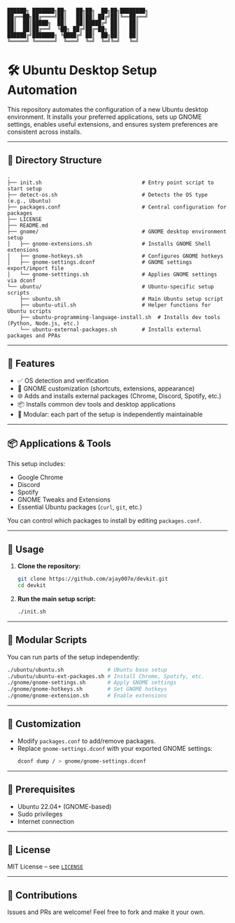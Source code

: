 ```
██████╗ ███████╗██╗   ██╗██╗  ██╗██╗████████╗
██╔══██╗██╔════╝██║   ██║██║ ██╔╝██║╚══██╔══╝
██║  ██║█████╗  ██║   ██║█████╔╝ ██║   ██║   
██║  ██║██╔══╝  ╚██╗ ██╔╝██╔═██╗ ██║   ██║   
██████╔╝███████╗ ╚████╔╝ ██║  ██╗██║   ██║   
╚═════╝ ╚══════╝  ╚═══╝  ╚═╝  ╚═╝╚═╝   ╚═╝   
```

# 🛠️ Ubuntu Desktop Setup Automation

This repository automates the configuration of a new Ubuntu desktop environment. It installs your preferred applications, sets up GNOME settings, enables useful extensions, and ensures system preferences are consistent across installs.

---

## 📂 Directory Structure
```
.
├── init.sh                                # Entry point script to start setup
├── detect-os.sh                           # Detects the OS type (e.g., Ubuntu)
├── packages.conf                          # Central configuration for packages
├── LICENSE
├── README.md
├── gnome/                                 # GNOME desktop environment setup
│   ├── gnome-extensions.sh                # Installs GNOME Shell extensions
│   ├── gnome-hotkeys.sh                   # Configures GNOME hotkeys
│   ├── gnome-settings.dconf               # GNOME settings export/import file
│   └── gnome-setttings.sh                 # Applies GNOME settings via dconf
└── ubuntu/                                # Ubuntu-specific setup scripts
    ├── ubuntu.sh                          # Main Ubuntu setup script
    ├── ubuntu-util.sh                     # Helper functions for Ubuntu scripts
    ├── ubuntu-programming-language-install.sh  # Installs dev tools (Python, Node.js, etc.)
    └── ubuntu-external-packages.sh        # Installs external packages and PPAs
```

---

## 🚀 Features

- ✅ OS detection and verification
- 🎨 GNOME customization (shortcuts, extensions, appearance)
- 🌐 Adds and installs external packages (Chrome, Discord, Spotify, etc.)
- 📦 Installs common dev tools and desktop applications
- 🧩 Modular: each part of the setup is independently maintainable

---

## 📦 Applications & Tools

This setup includes:

- Google Chrome
- Discord
- Spotify
- GNOME Tweaks and Extensions
- Essential Ubuntu packages (`curl`, `git`, etc.)

You can control which packages to install by editing `packages.conf`.

---

## 📝 Usage

1. **Clone the repository:**

   ```bash
   git clone https://github.com/ajay007e/devkit.git
   cd devkit
   ```

2. **Run the main setup script:**

   ```bash
   ./init.sh
   ```

---

## 🧩 Modular Scripts

You can run parts of the setup independently:

```bash
./ubuntu/ubuntu.sh              # Ubuntu base setup
./ubuntu/ubuntu-ext-packages.sh # Install Chrome, Spotify, etc.
./gnome/gnome-settings.sh       # Apply GNOME settings
./gnome/gnome-hotkeys.sh        # Set GNOME hotkeys
./gnome/gnome-extension.sh      # Enable extensions
```

---

## 🔧 Customization

- Modify `packages.conf` to add/remove packages.
- Replace `gnome-settings.dconf` with your exported GNOME settings:
  ```bash
  dconf dump / > gnome/gnome-settings.dconf
  ```

---

## 🧰 Prerequisites

- Ubuntu 22.04+ (GNOME-based)
- Sudo privileges
- Internet connection

---

## 📄 License

MIT License – see [`LICENSE`](LICENSE)

---

## 🤝 Contributions

Issues and PRs are welcome! Feel free to fork and make it your own.

